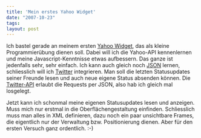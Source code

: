 ```yaml
---
title: 'Mein erstes Yahoo Widget'
date: "2007-10-23"
tags: 
layout: post
---
```

<p>Ich bastel gerade an meinem ersten <a href="http://widgets.yahoo.com/">Yahoo Widget</a>, das als kleine Programmierübung dienen soll. Dabei will ich die Yahoo-API kennenlernen und meine Javascript-Kenntnisse etwas aufbessern. Das ganze ist jedenfalls sehr, sehr einfach. Ich kann auch gleich noch <a href="http://de.wikipedia.org/wiki/JSON">JSON</a> lernen, schliesslich will ich <a href="http://twitter.com/">Twitter</a> integrieren. Man soll die letzten Statusupdates seiner Freunde lesen und auch neue eigene Status absenden können. Die <a href="http://twitter.com/help/api">Twitter-API</a> erlaubt die Requests per JSON, also hab ich gleich mal losgelegt.</p>

<p>Jetzt kann ich schonmal meine eigenen Statusupdates lesen und anzeigen. Muss mich nur erstmal in die Oberflächengestaltung einfinden. Schliesslich muss man alles in XML definieren, dazu noch ein paar unsichtbare Frames, die eigentlich nur der Verwaltung bzw. Positionierung dienen. Aber für den ersten Versuch ganz ordentlich. :-)</p>
